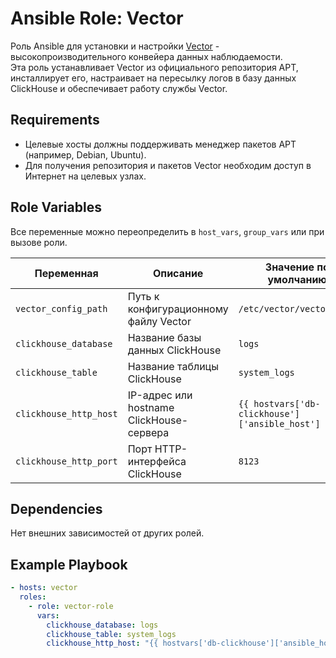 # Ansible Role: Vector


Роль Ansible для установки и настройки [Vector](https://vector.dev) - высокопроизводительного конвейера данных наблюдаемости.<br>
Эта роль устанавливает Vector из официального репозитория APT, инсталлирует его, настраивает на пересылку логов в базу данных ClickHouse и обеспечивает работу службы Vector.


## Requirements

- Целевые хосты должны поддерживать менеджер пакетов APT (например, Debian, Ubuntu).
- Для получения репозитория и пакетов Vector необходим доступ в Интернет на целевых узлах.

## Role Variables

Все переменные можно переопределить в `host_vars`, `group_vars` или при вызове роли.

| Переменная             | Описание                                 | Значение по умолчанию                             |
| ---------------------- | ---------------------------------------- | ------------------------------------------------- |
| `vector_config_path`   | Путь к конфигурационному файлу Vector    | `/etc/vector/vector.toml`                         |
| `clickhouse_database`  | Название базы данных ClickHouse          | `logs`                                            |
| `clickhouse_table`     | Название таблицы ClickHouse              | `system_logs`                                     |
| `clickhouse_http_host` | IP-адрес или hostname ClickHouse-сервера | `{{ hostvars['db-clickhouse']['ansible_host'] }}` |
| `clickhouse_http_port` | Порт HTTP-интерфейса ClickHouse          | `8123`                                            |


## Dependencies

Нет внешних зависимостей от других ролей.

## Example Playbook

```yaml
- hosts: vector
  roles:
    - role: vector-role
      vars:
        clickhouse_database: logs
        clickhouse_table: system_logs
        clickhouse_http_host: "{{ hostvars['db-clickhouse']['ansible_host'] }}"
```

